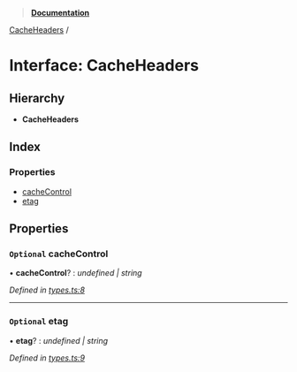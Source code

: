 > **[Documentation](../README.md)**

[CacheHeaders](cacheheaders.md) /

# Interface: CacheHeaders

## Hierarchy

* **CacheHeaders**

## Index

### Properties

* [cacheControl](cacheheaders.md#optional-cachecontrol)
* [etag](cacheheaders.md#optional-etag)

## Properties

### `Optional` cacheControl

• **cacheControl**? : *undefined | string*

*Defined in [types.ts:8](https://github.com/bad-batch/cacheability/blob/7322431/src/types.ts#L8)*

___

### `Optional` etag

• **etag**? : *undefined | string*

*Defined in [types.ts:9](https://github.com/bad-batch/cacheability/blob/7322431/src/types.ts#L9)*
